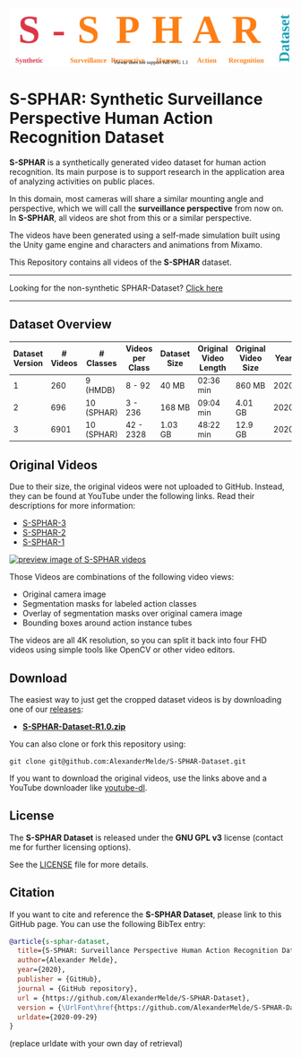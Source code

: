 ![S-SPHAR Synthetic Surveillance Perspective Human Action Recognition Logo](docs/S-SPHAR.svg)

# **S-SPHAR**: **S**ynthetic **S**urveillance **P**erspective **H**uman **A**ction **R**ecognition **D**ataset


**S-SPHAR** is a synthetically generated video dataset for human action recognition. Its main purpose is to support research in the application area of analyzing activities on public places.

In this domain, most cameras will share a similar mounting angle and perspective, which we will call the **surveillance perspective** from now on. In **S-SPHAR**, all videos are shot from this or a similar perspective.

The videos have been generated using a self-made simulation built using the Unity game engine and characters and animations from Mixamo.

This Repository contains all videos of the **S-SPHAR** dataset.

-----------

Looking for the non-synthetic SPHAR-Dataset? [Click here](https://github.com/AlexanderMelde/SPHAR-Dataset)

-----------


## Dataset Overview

| Dataset Version | # Videos |  # Classes | Videos per Class |  Dataset Size | Original Video Length | Original Video Size | Year |
|-----------------|----------|------------|------------------|---------------|-----------------------|---------------------|------|
|               1 |      260 |  9  (HMDB) |           8 - 92 |         40 MB |             02:36 min |              860 MB | 2020 |
|               2 |      696 | 10 (SPHAR) |          3 - 236 |        168 MB |             09:04 min |             4.01 GB | 2020 |
|               3 |     6901 | 10 (SPHAR) |        42 - 2328 |       1.03 GB |             48:22 min |             12.9 GB | 2020 |

## Original Videos
Due to their size, the original videos were not uploaded to GitHub. Instead, they can be found at YouTube under the following links. Read their descriptions for more information:

- [S-SPHAR-3](https://youtu.be/ybFYFRJoQho)
- [S-SPHAR-2](https://youtu.be/3x8ga83Cm1k)
- [S-SPHAR-1](https://youtu.be/64NR86A3tGU)

[![preview image of S-SPHAR videos](https://img.youtube.com/vi/ybFYFRJoQho/mqdefault.jpg)](https://youtu.be/ybFYFRJoQho)

Those Videos are combinations of the following video views:
- Original camera image
- Segmentation masks for labeled action classes
- Overlay of segmentation masks over original camera image
- Bounding boxes around action instance tubes

The videos are all 4K resolution, so you can split it back into four FHD videos using simple tools like OpenCV or other video editors.


## Download
The easiest way to just get the cropped dataset videos is by downloading one of our [releases](https://github.com/AlexanderMelde/S-SPHAR-Dataset/releases):

- [**S-SPHAR-Dataset-R1.0.zip**](https://github.com/AlexanderMelde/S-SPHAR-Dataset/archive/R1.0.zip)

You can also clone or fork this repository using:

```
git clone git@github.com:AlexanderMelde/S-SPHAR-Dataset.git
```

If you want to download the original videos, use the links above and a YouTube downloader like [youtube-dl](https://github.com/ytdl-org/youtube-dl).

## License
The **S-SPHAR Dataset** is released under the **GNU GPL v3** license (contact me for further licensing options).

See the [LICENSE](LICENSE) file for more details.

## Citation
If you want to cite and reference the **S-SPHAR Dataset**, please link to this GitHub page. You can use the following BibTex entry:

```bib
@article{s-sphar-dataset,
  title={S-SPHAR: Surveillance Perspective Human Action Recognition Dataset},
  author={Alexander Melde},
  year={2020},
  publisher = {GitHub},
  journal = {GitHub repository},
  url = {https://github.com/AlexanderMelde/S-SPHAR-Dataset},
  version = {\UrlFont\href{https://github.com/AlexanderMelde/S-SPHAR-Dataset/commit/4e5a493}{4e5a493}},
  urldate={2020-09-29}
}
```
(replace urldate with your own day of retrieval)
